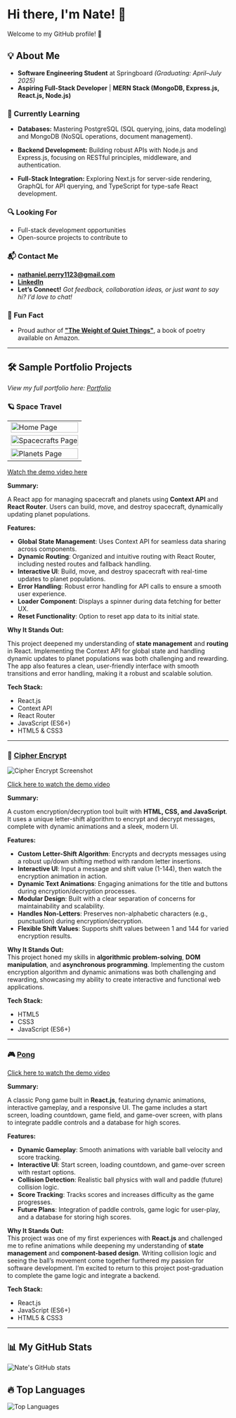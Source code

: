 # Hi there, I'm Nate! 👋

Welcome to my GitHub profile! 🚀

## 💡 About Me

- **Software Engineering Student** at Springboard _(Graduating: April–July 2025)_
- **Aspiring Full-Stack Developer** | **MERN Stack (MongoDB, Express.js, React.js, Node.js)**

### 🌱 Currently Learning

- **Databases:** Mastering PostgreSQL (SQL querying, joins, data modeling) and MongoDB (NoSQL operations, document management).

- **Backend Development:** Building robust APIs with Node.js and Express.js, focusing on RESTful principles, middleware, and authentication.

- **Full-Stack Integration:** Exploring Next.js for server-side rendering, GraphQL for API querying, and TypeScript for type-safe React development.

### 🔍 Looking For

- Full-stack development opportunities
- Open-source projects to contribute to

### 📬 Contact Me

- **[nathaniel.perry1123@gmail.com](mailto:nathaniel.perry1123@gmail.com)**
- **[LinkedIn](https://www.linkedin.com/in/nathaniel-perry-646bb4326)**
- **Let’s Connect!** _Got feedback, collaboration ideas, or just want to say hi? I’d love to chat!_

### 🎨 Fun Fact

- Proud author of **["The Weight of Quiet Things"](https://a.co/d/0tqders)**, a book of poetry available on Amazon.

---

## 🛠 Sample Portfolio Projects

_View my full portfolio here: [Portfolio](https://github.com/natep1123/Portfolio)_

### 🪐 Space Travel

<table>
  <tr >
    <td><img src="https://drive.google.com/uc?export=view&id=1qa6LmircvmjO-fTFYNIB7MyQGvm8y-xK" alt="Home Page" style="width: 100%; max-width: 500px;" /></td>
  </tr>
  <tr >
    <td><img src="https://drive.google.com/uc?export=view&id=1OWSkpWo6qrSYtg0p8POhqPwxsxp7ECPa" alt="Spacecrafts Page" style="width: 100%; max-width: 500px;" /></td>
  </tr>
  <tr >
    <td><img src="https://drive.google.com/uc?export=view&id=1DhuFyvByT29BGQ8UISJQGWlzPhwUkr5q" alt="Planets Page" style="width: 100%; max-width: 500px;" /></td>
  </tr>
</table>

[Watch the demo video here](https://drive.google.com/file/d/1tfC6vW2x2j1bXtO4CFDQHUlXoQ2jF3DC/view?usp=sharing)

**Summary:**

A React app for managing spacecraft and planets using **Context API** and **React Router**. Users can build, move, and destroy spacecraft, dynamically updating planet populations.

**Features:**

- **Global State Management**: Uses Context API for seamless data sharing across components.
- **Dynamic Routing**: Organized and intuitive routing with React Router, including nested routes and fallback handling.
- **Interactive UI**: Build, move, and destroy spacecraft with real-time updates to planet populations.
- **Error Handling**: Robust error handling for API calls to ensure a smooth user experience.
- **Loader Component**: Displays a spinner during data fetching for better UX.
- **Reset Functionality**: Option to reset app data to its initial state.

**Why It Stands Out:**

This project deepened my understanding of **state management** and **routing** in React. Implementing the Context API for global state and handling dynamic updates to planet populations was both challenging and rewarding. The app also features a clean, user-friendly interface with smooth transitions and error handling, making it a robust and scalable solution.

**Tech Stack:**

- React.js
- Context API
- React Router
- JavaScript (ES6+)
- HTML5 & CSS3

---

### 🔐 [Cipher Encrypt](https://github.com/natep1123/Cipher-Encrypt)

![Cipher Encrypt Screenshot](https://drive.google.com/uc?export=view&id=1YOUR_FILE_ID)

[Click here to watch the demo video](https://drive.google.com/file/d/1ufQQWFktzuHCu78mM49wB1hEYVBSkeKw/view?usp=sharing)

**Summary:**

A custom encryption/decryption tool built with **HTML, CSS, and JavaScript**. It uses a unique letter-shift algorithm to encrypt and decrypt messages, complete with dynamic animations and a sleek, modern UI.

**Features:**

- **Custom Letter-Shift Algorithm**: Encrypts and decrypts messages using a robust up/down shifting method with random letter insertions.
- **Interactive UI**: Input a message and shift value (1-144), then watch the encryption animation in action.
- **Dynamic Text Animations**: Engaging animations for the title and buttons during encryption/decryption processes.
- **Modular Design**: Built with a clear separation of concerns for maintainability and scalability.
- **Handles Non-Letters**: Preserves non-alphabetic characters (e.g., punctuation) during encryption/decryption.
- **Flexible Shift Values**: Supports shift values between 1 and 144 for varied encryption results.

**Why It Stands Out:**  
This project honed my skills in **algorithmic problem-solving**, **DOM manipulation**, and **asynchronous programming**. Implementing the custom encryption algorithm and dynamic animations was both challenging and rewarding, showcasing my ability to create interactive and functional web applications.

**Tech Stack:**

- HTML5
- CSS3
- JavaScript (ES6+)

---

### 🎮 [Pong](https://github.com/natep1123/Pong)

[Click here to watch the demo video](https://drive.google.com/file/d/1g_6Vl6GvapNK7SHdZ1wttoHfsBQFVKOP/view?usp=drive_link)

**Summary:**

A classic Pong game built in **React.js**, featuring dynamic animations, interactive gameplay, and a responsive UI. The game includes a start screen, loading countdown, game field, and game-over screen, with plans to integrate paddle controls and a database for high scores.

**Features:**

- **Dynamic Gameplay**: Smooth animations with variable ball velocity and score tracking.
- **Interactive UI**: Start screen, loading countdown, and game-over screen with restart options.
- **Collision Detection**: Realistic ball physics with wall and paddle (future) collision logic.
- **Score Tracking**: Tracks scores and increases difficulty as the game progresses.
- **Future Plans**: Integration of paddle controls, game logic for user-play, and a database for storing high scores.

**Why It Stands Out:**  
This project was one of my first experiences with **React.js** and challenged me to refine animations while deepening my understanding of **state management** and **component-based design**. Writing collision logic and seeing the ball’s movement come together furthered my passion for software development. I’m excited to return to this project post-graduation to complete the game logic and integrate a backend.

**Tech Stack:**

- React.js
- JavaScript (ES6+)
- HTML5 & CSS3

---

## 📊 My GitHub Stats

![Nate's GitHub stats](https://github-readme-stats.vercel.app/api?username=natep1123&show_icons=true&theme=radical)

## 🔥 Top Languages

![Top Languages](https://github-readme-stats.vercel.app/api/top-langs/?username=natep1123&theme=radical&layout=compact)
